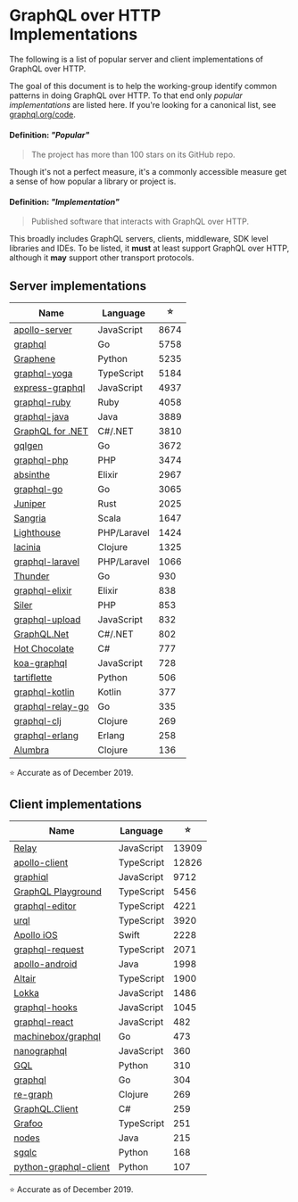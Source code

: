 # GraphQL over HTTP Implementations

The following is a list of popular server and client implementations of GraphQL over HTTP.

The goal of this document is to help the working-group identify common patterns in doing GraphQL over HTTP. To that end only _popular_ _implementations_ are listed here. If you're looking for a canonical list, see [graphql.org/code](https://graphql.org/code).

#### Definition: _"Popular"_

> The project has more than 100 stars on its GitHub repo.

Though it's not a perfect measure, it's a commonly accessible measure get a sense of how popular a library or project is.

#### Definition: _"Implementation"_

> Published software that interacts with GraphQL over HTTP.

This broadly includes GraphQL servers, clients, middleware, SDK level libraries and IDEs. To be listed, it **must** at least support GraphQL over HTTP, although it **may** support other transport protocols.

## Server implementations

| Name                                                                 | Language    | ⭐️  |
| -------------------------------------------------------------------- | ----------- | ---- |
| [apollo-server](https://github.com/apollographql/apollo-server)      | JavaScript  | 8674 |
| [graphql](https://github.com/graphql-go/graphql)                     | Go          | 5758 |
| [Graphene](https://github.com/graphql-python/graphene)               | Python      | 5235 |
| [graphql-yoga](https://github.com/prisma-labs/graphql-yoga)          | TypeScript  | 5184 |
| [express-graphql](https://github.com/graphql/express-graphql)        | JavaScript  | 4937 |
| [graphql-ruby](https://github.com/rmosolgo/graphql-ruby)             | Ruby        | 4058 |
| [graphql-java](https://github.com/graphql-java/graphql-java)         | Java        | 3889 |
| [GraphQL for .NET](https://github.com/graphql-dotnet/graphql-dotnet) | C#/.NET     | 3810 |
| [gqlgen](https://github.com/99designs/gqlgen)                        | Go          | 3672 |
| [graphql-php](https://github.com/webonyx/graphql-php)                | PHP         | 3474 |
| [absinthe](https://github.com/absinthe-graphql/absinthe)             | Elixir      | 2967 |
| [graphql-go](https://github.com/graph-gophers/graphql-go)            | Go          | 3065 |
| [Juniper](https://github.com/graphql-rust/juniper)                   | Rust        | 2025 |
| [Sangria](https://github.com/sangria-graphql/sangria)                | Scala       | 1647 |
| [Lighthouse](https://github.com/nuwave/lighthouse)                   | PHP/Laravel | 1424 |
| [lacinia](https://github.com/walmartlabs/lacinia)                    | Clojure     | 1325 |
| [graphql-laravel](https://github.com/rebing/graphql-laravel)         | PHP/Laravel | 1066 |
| [Thunder](https://github.com/samsarahq/thunder)                      | Go          | 930  |
| [graphql-elixir](https://github.com/graphql-elixir/graphql)          | Elixir      | 838  |
| [Siler](https://github.com/leocavalcante/siler)                      | PHP         | 853  |
| [graphql-upload](https://github.com/jaydenseric/graphql-upload)      | JavaScript  | 832  |
| [GraphQL.Net](https://github.com/chkimes/graphql-net)                | C#/.NET     | 802  |
| [Hot Chocolate](https://github.com/ChilliCream/hotchocolate)         | C#          | 777  |
| [koa-graphql](https://github.com/chentsulin/koa-graphql)             | JavaScript  | 728  |
| [tartiflette](https://github.com/tartiflette/tartiflette)            | Python      | 506  |
| [graphql-kotlin](https://github.com/ExpediaGroup/graphql-kotlin)     | Kotlin      | 377  |
| [graphql-relay-go](https://github.com/graphql-go/relay)              | Go          | 335  |
| [graphql-clj](https://github.com/tendant/graphql-clj)                | Clojure     | 269  |
| [graphql-erlang](https://github.com/shopgun/graphql-erlang)          | Erlang      | 258  |
| [Alumbra](https://github.com/alumbra/alumbra)                        | Clojure     | 136  |

⭐️ Accurate as of December 2019.

## Client implementations

| Name                                                                          | Language   | ⭐️   |
| ----------------------------------------------------------------------------- | ---------- | ----- |
| [Relay](https://github.com/facebook/relay)                                    | JavaScript | 13909 |
| [apollo-client](https://github.com/apollographql/apollo-client)               | TypeScript | 12826 |
| [graphiql](https://github.com/graphql/graphiql)                               | JavaScript | 9712  |
| [GraphQL Playground](https://github.com/prisma-labs/graphql-playground)       | TypeScript | 5456  |
| [graphql-editor](https://github.com/graphql-editor/graphql-editor)            | TypeScript | 4221  |
| [urql](https://github.com/FormidableLabs/urql)                                | TypeScript | 3920  |
| [Apollo iOS](https://github.com/apollographql/apollo-ios)                     | Swift      | 2228  |
| [graphql-request](https://github.com/prisma-labs/graphql-request)             | TypeScript | 2071  |
| [apollo-android](https://github.com/apollographql/apollo-android)             | Java       | 1998  |
| [Altair](https://github.com/imolorhe/altair)                                  | TypeScript | 1900  |
| [Lokka](https://github.com/kadirahq/lokka)                                    | JavaScript | 1486  |
| [graphql-hooks](https://github.com/nearform/graphql-hooks)                    | JavaScript | 1045  |
| [graphql-react](https://github.com/jaydenseric/graphql-react)                 | JavaScript | 482   |
| [machinebox/graphql](https://github.com/machinebox/graphql)                   | Go         | 473   |
| [nanographql](https://github.com/yoshuawuyts/nanographql)                     | JavaScript | 360   |
| [GQL](https://github.com/graphql-python/gql)                                  | Python     | 310   |
| [graphql](https://github.com/shurcooL/graphql)                                | Go         | 304   |
| [re-graph](https://github.com/oliyh/re-graph/)                                | Clojure    | 269   |
| [GraphQL.Client](https://github.com/graphql-dotnet/graphql-client)            | C#         | 259   |
| [Grafoo](https://github.com/grafoojs/grafoo)                                  | TypeScript | 251   |
| [nodes](https://github.com/americanexpress/nodes)                             | Java       | 215   |
| [sgqlc](https://github.com/profusion/sgqlc)                                   | Python     | 168   |
| [python-graphql-client](https://github.com/prisma-labs/python-graphql-client) | Python     | 107   |

⭐️ Accurate as of December 2019.
